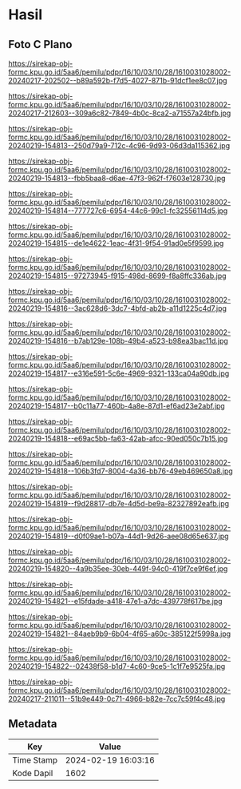 # Hasil

## Foto C Plano

https://sirekap-obj-formc.kpu.go.id/5aa6/pemilu/pdpr/16/10/03/10/28/1610031028002-20240217-202502--b89a592b-f7d5-4027-871b-91dcf1ee8c07.jpg

https://sirekap-obj-formc.kpu.go.id/5aa6/pemilu/pdpr/16/10/03/10/28/1610031028002-20240217-212603--309a6c82-7849-4b0c-8ca2-a71557a24bfb.jpg

https://sirekap-obj-formc.kpu.go.id/5aa6/pemilu/pdpr/16/10/03/10/28/1610031028002-20240219-154813--250d79a9-712c-4c96-9d93-06d3da115362.jpg

https://sirekap-obj-formc.kpu.go.id/5aa6/pemilu/pdpr/16/10/03/10/28/1610031028002-20240219-154813--fbb5baa8-d6ae-47f3-962f-f7603e128730.jpg

https://sirekap-obj-formc.kpu.go.id/5aa6/pemilu/pdpr/16/10/03/10/28/1610031028002-20240219-154814--777727c6-6954-44c6-99c1-fc32556114d5.jpg

https://sirekap-obj-formc.kpu.go.id/5aa6/pemilu/pdpr/16/10/03/10/28/1610031028002-20240219-154815--de1e4622-1eac-4f31-9f54-91ad0e5f9599.jpg

https://sirekap-obj-formc.kpu.go.id/5aa6/pemilu/pdpr/16/10/03/10/28/1610031028002-20240219-154815--97273945-f915-498d-8699-f8a8ffc336ab.jpg

https://sirekap-obj-formc.kpu.go.id/5aa6/pemilu/pdpr/16/10/03/10/28/1610031028002-20240219-154816--3ac628d6-3dc7-4bfd-ab2b-a11d1225c4d7.jpg

https://sirekap-obj-formc.kpu.go.id/5aa6/pemilu/pdpr/16/10/03/10/28/1610031028002-20240219-154816--b7ab129e-108b-49b4-a523-b98ea3bac11d.jpg

https://sirekap-obj-formc.kpu.go.id/5aa6/pemilu/pdpr/16/10/03/10/28/1610031028002-20240219-154817--e316e591-5c6e-4969-9321-133ca04a90db.jpg

https://sirekap-obj-formc.kpu.go.id/5aa6/pemilu/pdpr/16/10/03/10/28/1610031028002-20240219-154817--b0c11a77-460b-4a8e-87d1-ef6ad23e2abf.jpg

https://sirekap-obj-formc.kpu.go.id/5aa6/pemilu/pdpr/16/10/03/10/28/1610031028002-20240219-154818--e69ac5bb-fa63-42ab-afcc-90ed050c7b15.jpg

https://sirekap-obj-formc.kpu.go.id/5aa6/pemilu/pdpr/16/10/03/10/28/1610031028002-20240219-154818--106b3fd7-8004-4a36-bb76-49eb469650a8.jpg

https://sirekap-obj-formc.kpu.go.id/5aa6/pemilu/pdpr/16/10/03/10/28/1610031028002-20240219-154819--f9d28817-db7e-4d5d-be9a-82327892eafb.jpg

https://sirekap-obj-formc.kpu.go.id/5aa6/pemilu/pdpr/16/10/03/10/28/1610031028002-20240219-154819--d0f09ae1-b07a-44d1-9d26-aee08d65e637.jpg

https://sirekap-obj-formc.kpu.go.id/5aa6/pemilu/pdpr/16/10/03/10/28/1610031028002-20240219-154820--4a9b35ee-30eb-449f-94c0-419f7ce9f6ef.jpg

https://sirekap-obj-formc.kpu.go.id/5aa6/pemilu/pdpr/16/10/03/10/28/1610031028002-20240219-154821--e15fdade-a418-47e1-a7dc-439778f617be.jpg

https://sirekap-obj-formc.kpu.go.id/5aa6/pemilu/pdpr/16/10/03/10/28/1610031028002-20240219-154821--84aeb9b9-6b04-4f65-a60c-385122f5998a.jpg

https://sirekap-obj-formc.kpu.go.id/5aa6/pemilu/pdpr/16/10/03/10/28/1610031028002-20240219-154822--02438f58-b1d7-4c60-9ce5-1c1f7e9525fa.jpg

https://sirekap-obj-formc.kpu.go.id/5aa6/pemilu/pdpr/16/10/03/10/28/1610031028002-20240217-211011--51b9e449-0c71-4966-b82e-7cc7c59f4c48.jpg


## Metadata

| Key        | Value               |
| ---------- | ------------------- |
| Time Stamp | 2024-02-19 16:03:16 |
| Kode Dapil | 1602                |



